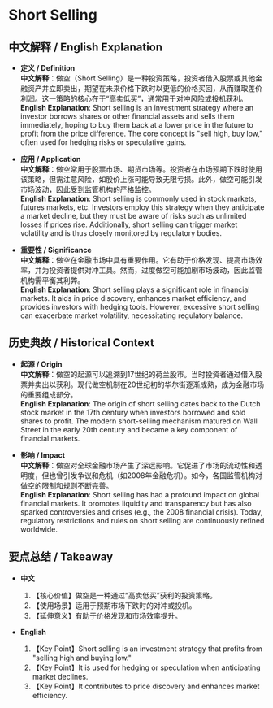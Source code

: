 # Short Selling

## 中文解释 / English Explanation

* **定义 / Definition**  
  **中文解释**：做空（Short Selling）是一种投资策略，投资者借入股票或其他金融资产并立即卖出，期望在未来价格下跌时以更低的价格买回，从而赚取差价利润。这一策略的核心在于“高卖低买”，通常用于对冲风险或投机获利。  
  **English Explanation**: Short selling is an investment strategy where an investor borrows shares or other financial assets and sells them immediately, hoping to buy them back at a lower price in the future to profit from the price difference. The core concept is "sell high, buy low," often used for hedging risks or speculative gains.

* **应用 / Application**  
  **中文解释**：做空常用于股票市场、期货市场等。投资者在市场预期下跌时使用该策略，但需注意风险，如股价上涨可能导致无限亏损。此外，做空可能引发市场波动，因此受到监管机构的严格监控。  
  **English Explanation**: Short selling is commonly used in stock markets, futures markets, etc. Investors employ this strategy when they anticipate a market decline, but they must be aware of risks such as unlimited losses if prices rise. Additionally, short selling can trigger market volatility and is thus closely monitored by regulatory bodies.

* **重要性 / Significance**  
  **中文解释**：做空在金融市场中具有重要作用。它有助于价格发现、提高市场效率，并为投资者提供对冲工具。然而，过度做空可能加剧市场波动，因此监管机构需平衡其利弊。  
  **English Explanation**: Short selling plays a significant role in financial markets. It aids in price discovery, enhances market efficiency, and provides investors with hedging tools. However, excessive short selling can exacerbate market volatility, necessitating regulatory balance.

## 历史典故 / Historical Context

* **起源 / Origin**  
  **中文解释**：做空的起源可以追溯到17世纪的荷兰股市。当时投资者通过借入股票并卖出以获利。现代做空机制在20世纪初的华尔街逐渐成熟，成为金融市场的重要组成部分。  
  **English Explanation**: The origin of short selling dates back to the Dutch stock market in the 17th century when investors borrowed and sold shares to profit. The modern short-selling mechanism matured on Wall Street in the early 20th century and became a key component of financial markets.

* **影响 / Impact**  
  **中文解释**：做空对全球金融市场产生了深远影响。它促进了市场的流动性和透明度，但也曾引发争议和危机（如2008年金融危机）。如今，各国监管机构对做空的限制和规则不断完善。  
  **English Explanation**: Short selling has had a profound impact on global financial markets. It promotes liquidity and transparency but has also sparked controversies and crises (e.g., the 2008 financial crisis). Today, regulatory restrictions and rules on short selling are continuously refined worldwide.

## 要点总结 / Takeaway

* **中文**  
  1. 【核心价值】做空是一种通过“高卖低买”获利的投资策略。
  2. 【使用场景】适用于预期市场下跌时的对冲或投机。
  3. 【延伸意义】有助于价格发现和市场效率提升。

* **English**  
  1. 【Key Point】Short selling is an investment strategy that profits from "selling high and buying low."
  2. 【Key Point】It is used for hedging or speculation when anticipating market declines.
  3. 【Key Point】It contributes to price discovery and enhances market efficiency.